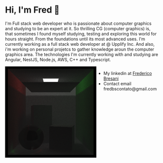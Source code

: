 # Hi, I'm Fred 👋
I'm Full stack web developer who is passionate about computer graphics and studying to be an expert at it. So thrilling CG (computer graphics) is, that sometimes I found myself studying, testing and exploring this world for hours straight. From the foundations until its most advanced uses. I'm currently working as a full stack web developer at @ Upplify Inc. And also, i'm working on personal projetcs to gather knowledge aroun the computer graphics area. The technologies I'm currently working with and studying are Angular, NestJS, Node.js, AWS, C++ and Typescript. 

<div style="display: flex;">
  <img src="https://raw.githubusercontent.com/FredericoBresani/path-tracer/bidirectional-path-tracing/presets/edge-case-30-samples-caustics.png">
   <ul>
     <li>My linkedin at <a href="https://www.linkedin.com/in/fredericobs/" target="_blank">Frederico Bresani</a></li>
     <li>Contact email fredbscontato@gmail.com</li>
   </ul>
<div>



